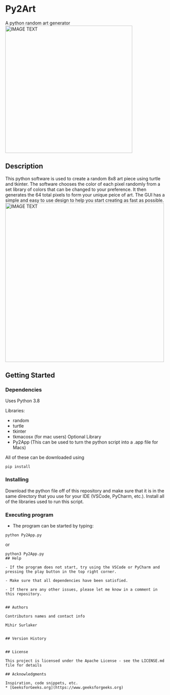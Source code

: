 # Py2Art

A python random art generator
 <img src="https://i.imgur.com/jw6BYH8.png " alt="IMAGE TEXT" width="400"/>

## Description

This python software is used to create a random 8x8 art piece using turtle and tkinter. The software chooses the color of each pixel randomly from a set library of colors that can be changed to your preference. It then generates the 64 total pixels to form your unique peice of art. The GUI has a simple and easy to use design to help you start creating as fast as possible. 
 <img src="https://i.imgur.com/UD1BKJh.png " alt="IMAGE TEXT" width="500"/>

## Getting Started

### Dependencies

Uses Python 3.8

Libraries: 
- random
- turtle
- tkinter
- tkmacosx (for mac users)
Optional Library
- Py2App (This can be used to turn the python script into a .app file for Macs)

All of these can be downloaded using
```
pip install 
```
### Installing

Download the python file off of this repository and make sure that it is in the same directory that you use for your IDE (VSCode, PyCharm, etc.). Install all of the libraries used to run this script. 

### Executing program

- The program can be started by typing:
```
python Py2App.py
```
or
```
python3 Py2App.py
## Help

- If the program does not start, try using the VSCode or PyCharm and pressing the play button in the top right corner. 

- Make sure that all dependencies have been satisfied.

- If there are any other issues, please let me know in a comment in this repository.


## Authors

Contributors names and contact info

Mihir Surlaker


## Version History


## License

This project is licensed under the Apache License - see the LICENSE.md file for details

## Acknowledgments

Inspiration, code snippets, etc.
* [GeeksforGeeks.org](https://www.geeksforgeeks.org)
